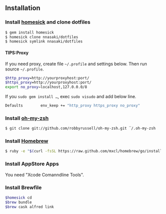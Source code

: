 ## Installation

### Install [homesick](https://github.com/technicalpickles/homesick) and clone dotfiles

```sh
$ gem install homesick
$ homesick clone nnasaki/dotfiles
$ homesick symlink nnasaki/dotfiles
```

#### TIPS:Proxy
If you need proxy, create file `~/.profile` and settings below.
Then run source `~/.profile`.

```sh
$http_proxy=http://yourproxyhost:port/
$https_proxy=http://yourproxyhost:port/
export no_proxy=localhost,127.0.0.0/8
```

If you `sudo gem install …`,  exec `sudo visudo` and add below line.

```sh
Defaults        env_keep += "http_proxy https_proxy no_proxy"
```

### Install [oh-my-zsh](https://github.com/robbyrussell/oh-my-zsh)

```sh
$ git clone git://github.com/robbyrussell/oh-my-zsh.git ‾/.oh-my-zsh
```

### Install [Homebrew](http://brew.sh/)

```sh
$ ruby -e "$(curl -fsSL https://raw.github.com/mxcl/homebrew/go/install)"
```

### Install AppStore Apps

You need "Xcode Comanndline Tools".

### Install Brewfile
 
```sh
$homesick cd
$brew bundle
$brew cask alfred link
```
